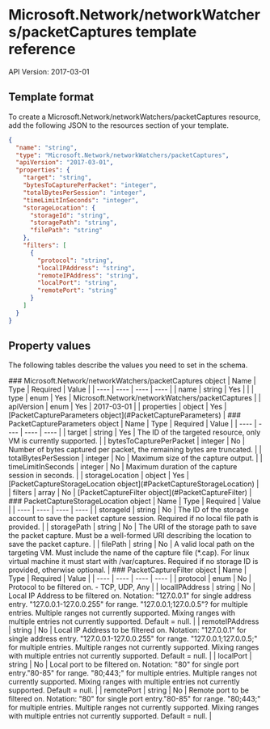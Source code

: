 # Microsoft.Network/networkWatchers/packetCaptures template reference
API Version: 2017-03-01
## Template format

To create a Microsoft.Network/networkWatchers/packetCaptures resource, add the following JSON to the resources section of your template.

```json
{
  "name": "string",
  "type": "Microsoft.Network/networkWatchers/packetCaptures",
  "apiVersion": "2017-03-01",
  "properties": {
    "target": "string",
    "bytesToCapturePerPacket": "integer",
    "totalBytesPerSession": "integer",
    "timeLimitInSeconds": "integer",
    "storageLocation": {
      "storageId": "string",
      "storagePath": "string",
      "filePath": "string"
    },
    "filters": [
      {
        "protocol": "string",
        "localIPAddress": "string",
        "remoteIPAddress": "string",
        "localPort": "string",
        "remotePort": "string"
      }
    ]
  }
}
```
## Property values

The following tables describe the values you need to set in the schema.

<a id="Microsoft.Network/networkWatchers/packetCaptures" />
### Microsoft.Network/networkWatchers/packetCaptures object
|  Name | Type | Required | Value |
|  ---- | ---- | ---- | ---- |
|  name | string | Yes |  |
|  type | enum | Yes | Microsoft.Network/networkWatchers/packetCaptures |
|  apiVersion | enum | Yes | 2017-03-01 |
|  properties | object | Yes | [PacketCaptureParameters object](#PacketCaptureParameters) |


<a id="PacketCaptureParameters" />
### PacketCaptureParameters object
|  Name | Type | Required | Value |
|  ---- | ---- | ---- | ---- |
|  target | string | Yes | The ID of the targeted resource, only VM is currently supported. |
|  bytesToCapturePerPacket | integer | No | Number of bytes captured per packet, the remaining bytes are truncated. |
|  totalBytesPerSession | integer | No | Maximum size of the capture output. |
|  timeLimitInSeconds | integer | No | Maximum duration of the capture session in seconds. |
|  storageLocation | object | Yes | [PacketCaptureStorageLocation object](#PacketCaptureStorageLocation) |
|  filters | array | No | [PacketCaptureFilter object](#PacketCaptureFilter) |


<a id="PacketCaptureStorageLocation" />
### PacketCaptureStorageLocation object
|  Name | Type | Required | Value |
|  ---- | ---- | ---- | ---- |
|  storageId | string | No | The ID of the storage account to save the packet capture session. Required if no local file path is provided. |
|  storagePath | string | No | The URI of the storage path to save the packet capture. Must be a well-formed URI describing the location to save the packet capture. |
|  filePath | string | No | A valid local path on the targeting VM. Must include the name of the capture file (*.cap). For linux virtual machine it must start with /var/captures. Required if no storage ID is provided, otherwise optional. |


<a id="PacketCaptureFilter" />
### PacketCaptureFilter object
|  Name | Type | Required | Value |
|  ---- | ---- | ---- | ---- |
|  protocol | enum | No | Protocol to be filtered on. - TCP, UDP, Any |
|  localIPAddress | string | No | Local IP Address to be filtered on. Notation: "127.0.0.1" for single address entry. "127.0.0.1-127.0.0.255" for range. "127.0.0.1;127.0.0.5"? for multiple entries. Multiple ranges not currently supported. Mixing ranges with multiple entries not currently supported. Default = null. |
|  remoteIPAddress | string | No | Local IP Address to be filtered on. Notation: "127.0.0.1" for single address entry. "127.0.0.1-127.0.0.255" for range. "127.0.0.1;127.0.0.5;" for multiple entries. Multiple ranges not currently supported. Mixing ranges with multiple entries not currently supported. Default = null. |
|  localPort | string | No | Local port to be filtered on. Notation: "80" for single port entry."80-85" for range. "80;443;" for multiple entries. Multiple ranges not currently supported. Mixing ranges with multiple entries not currently supported. Default = null. |
|  remotePort | string | No | Remote port to be filtered on. Notation: "80" for single port entry."80-85" for range. "80;443;" for multiple entries. Multiple ranges not currently supported. Mixing ranges with multiple entries not currently supported. Default = null. |

